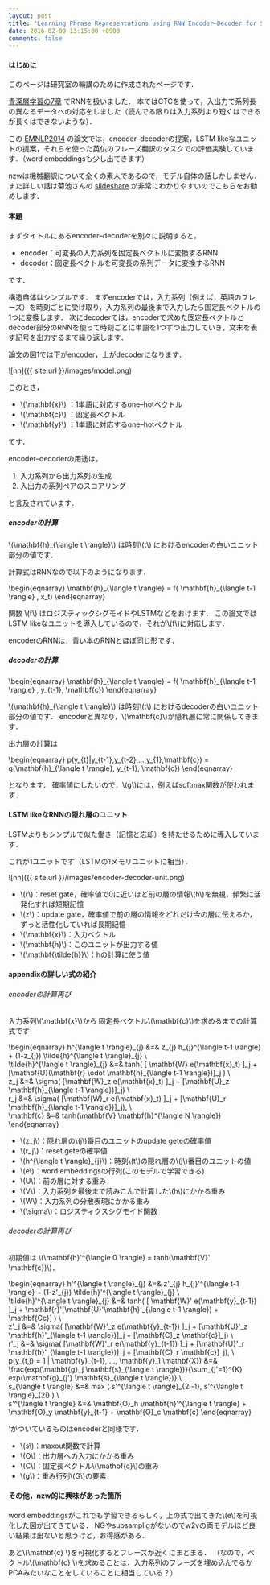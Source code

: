 ```yaml
---
layout: post
title: "Learning Phrase Representations using RNN Encoder–Decoder for Statistical Machine Translation"
date: 2016-02-09 13:15:00 +0900
comments: false
---
```


#### はじめに
このページは研究室の輪講のために作成されたページです．

[青深層学習の7章](http://amzn.to/1T9JfPS) でRNNを扱いました．
本ではCTCを使って，入出力で系列長の異なるデータへの対応をしました（読んでる限りは入力系列より短くはできるが長くはできないような）．

この [EMNLP2014](http://arxiv.org/pdf/1406.1078v3.pdf) の論文では，encoder–decoderの提案，LSTM likeなユニットの提案，それらを使った英仏のフレーズ翻訳のタスクでの評価実験しています．（word embeddingsも少し出てきます）

nzwは機械翻訳について全くの素人であるので，モデル自体の話しかしません．
また詳しい話は菊池さんの [slideshare](http://www.slideshare.net/yutakikuchi927/learning-phrase-representations-using-rnn-encoderdecoder-for-statistical-machine-translation) が非常にわかりやすいのでこちらをお勧めします．

#### 本題

まずタイトルにあるencoder–decoderを別々に説明すると，

- encoder：可変長の入力系列を固定長ベクトルに変換するRNN
- decoder：固定長ベクトルを可変長の系列データに変換するRNN

です．

構造自体はシンプルです．
まずencoderでは，入力系列（例えば，英語のフレーズ）を時刻ごとに受け取り，入力系列の最後まで入力したら固定長ベクトルの1つに変換します．
次にdecoderでは，encoderで求めた固定長ベクトルとdecoder部分のRNNを使って時刻ごとに単語を1つずつ出力していき，文末を表す記号を出力するまで繰り返します．


論文の図1では下がencoder，上がdecoderになります．

![nn]({{ site.url }}/images/model.png)

このとき，

- \\(\mathbf{x}\\) ：1単語に対応するone–hotベクトル
- \\(\mathbf{c}\\) ：固定長ベクトル
- \\(\mathbf{y}\\) ：1単語に対応するone–hotベクトル

です．

encoder–decoderの用途は，

1. 入力系列から出力系列の生成
2. 入出力の系列ペアのスコアリング

と言及されています．

##### encoderの計算
\\(\mathbf{h}\_{\langle t \rangle}\\) は時刻\\(t\\) におけるencoderの白いユニット部分の値です．

計算式はRNNなので以下のようになります．

\begin{eqnarray}
\mathbf{h}\_{\langle t \rangle} = f( \mathbf{h}\_{\langle t-1 \rangle} , x\_t)
\end{eqnarray}

関数 \\(f\\) はロジスティックシグモイドやLSTMなどをおけます．
この論文ではLSTM likeなユニットを導入しているので，それが\\(f\\)に対応します．

encoderのRNNは，青い本のRNNとほぼ同じ形です．

##### decoderの計算
\begin{eqnarray}
\mathbf{h}\_{\langle t \rangle} = f( \mathbf{h}\_{\langle t-1 \rangle} , y\_{t-1}, \mathbf{c})
\end{eqnarray}

\\(\mathbf{h}\_{\langle t \rangle}\\) は時刻\\(t\\) におけるdecoderの白いユニット部分の値です．
encoderと異なり，\\(\mathbf{c}\\)が隠れ層に常に関係してきます．


出力層の計算は

\begin{eqnarray}
p(y\_{t}|y\_{t-1},y\_{t-2},...,y\_{1},\mathbf{c}) = g(\mathbf{h}\_{\langle t \rangle}, y\_{t-1}, \mathbf{c})
\end{eqnarray}

となります．
確率値にしたいので，\\(g\\)には，例えばsoftmax関数が使われます．


#### LSTM likeなRNNの隠れ層のユニット

LSTMよりもシンプルで似た働き（記憶と忘却）を持たせるために導入しています．

これが1ユニットです（LSTMの1メモリユニットに相当）．

![nn]({{ site.url }}/images/encoder-decoder-unit.png)

- \\(r\\)：reset gate，確率値で0に近いほど前の層の情報\\(h\\)を無視，頻繁に活発化すれば短期記憶
- \\(z\\)：update gate，確率値で前の層の情報をどれだけ今の層に伝えるか，ずっと活性化していれば長期記憶
- \\(\mathbf{x}\\)：入力ベクトル
- \\(\mathbf{h}\\)：このユニットが出力する値
- \\(\mathbf{\tilde{h}}\\)：hの計算に使う値

#### appendixの詳しい式の紹介

###### encoderの計算再び
入力系列\\(\mathbf{x}\\)から
固定長ベクトル\\(\mathbf{c}\\)を求めるまでの計算式です．


\begin{eqnarray}
h^{\langle t \rangle}\_{j} &=& z\_{j} h\_{j}^{\langle t-1 \rangle} + (1-z\_{j}) \tilde{h}^{\langle t \rangle}\_{j} \\\
\tilde{h}^{\langle t \rangle}\_{j} &=& tanh( [ \mathbf{W} e(\mathbf{x}\_t) ]\_j + [\mathbf{U}(\mathbf{r} \odot \mathbf{h}\_{\langle t-1 \rangle})]\_j ) \\\
z\_j &=& \sigma( [\mathbf{W}\_z e(\mathbf{x}\_t)  ]\_j + [\mathbf{U}\_z \mathbf{h}\_{\langle t-1 \rangle})]\_j) \\\
r\_j &=& \sigma( [\mathbf{W}\_r e(\mathbf{x}\_t)  ]\_j + [\mathbf{U}\_r \mathbf{h}\_{\langle t-1 \rangle})]\_j), \\\
\mathbf{c} &=& tanh(\mathbf{V} \mathbf{h}^{\langle N \rangle})
\end{eqnarray}


- \\(z\_j\\)：隠れ層の\\(j\\)番目のユニットのupdate geteの確率値
- \\(r\_j\\)：reset geteの確率値
- \\(h^{\langle t \rangle}\_{j}\\)：時刻\\(t\\)の隠れ層の\\(j\\)番目のユニットの値
- \\(e\\)：word embeddingsの行列(このモデルで学習できる)
- \\(U\\)：前の層に対する重み
- \\(V\\)：入力系列を最後まで読みこんで計算した\\(h\\)にかかる重み
- \\(W\\)：入力系列の分散表現にかかる重み
- \\(\sigma\\)：ロジスティクスシグモイド関数

###### decoderの計算再び

初期値は \\(\mathbf{h}'^{\langle 0 \rangle} =  tanh(\mathbf{V}' \mathbf{c})\\)．


\begin{eqnarray}
h'^{\langle t \rangle}\_{j} &=& z'\_{j} h\_{j}'^{\langle t-1 \rangle} + (1-z'\_{j}) \tilde{h}'^{\langle t \rangle}\_{j} \\\
\tilde{h}'^{\langle t \rangle}\_{j} &=& tanh( [ \mathbf{W}' e(\mathbf{y}\_{t-1}) ]\_j + \mathbf{r}'[\mathbf{U}'\mathbf{h}'\_{\langle t-1 \rangle}) + \mathbf{Cc}] ) \\\
z'\_j &=& \sigma( [\mathbf{W}'\_z e(\mathbf{y}\_{t-1})  ]\_j + [\mathbf{U}'\_z \mathbf{h}'\_{\langle t-1 \rangle})]\_j + [\mathbf{C}\_z \mathbf{c}]\_j) \\\
r'\_j &=& \sigma( [\mathbf{W}'\_r e(\mathbf{y}\_{t-1})  ]\_j + [\mathbf{U}'\_r \mathbf{h}'\_{\langle t-1 \rangle})]\_j + [\mathbf{C}\_r \mathbf{c}]\_j), \\\
p(y\_{t,j} = 1 | \mathbf{y}\_{t-1}, ..., \mathbf{y}\_1 \mathbf{X}) &=& \frac{exp(\mathbf{g}\_j \mathbf{s}\_{\langle t \rangle})}{\sum\_{j'=1}^{K} exp(\mathbf{g}\_{j'} \mathbf{s}\_{\langle t \rangle})} \\\
s\_{\langle t \rangle} &=& max ( s'^{\langle t \rangle}\_{2i-1}, s'^{\langle t \rangle}\_{2i} ) \\\
s'^{\langle t \rangle} &=& \mathbf{O}\_h \mathbf{h}'^{\langle t \rangle} + \mathbf{O}\_y \mathbf{y}\_{t-1} + \mathbf{O}\_c \mathbf{c}
\end{eqnarray}

'がついているものはencoderと同様です．

- \\(s\\)：maxout関数で計算
- \\(O\\)：出力層への入力にかかる重み
- \\(C\\)：固定長ベクトル\\(\mathbf{c}\\)の重み
- \\(g\\)：重み行列\\(G\\)の要素


#### その他，nzw的に興味があった箇所

word embeddingsがこれでも学習できるらしく，上の式で出てきた\\(e\\)を可視化した図が出てきている．
NGやsubsampligがないのでw2vの両モデルほど良い結果は出ないと思うけど，お得感がある．


あと\\(\mathbf{c}
\\)を可視化するとフレーズが近くにまとまる．
（なので，ベクトル\\(\mathbf{c}
\\)を求めることは，入力系列のフレーズを埋め込んでるかPCAみたいなことをしていることに相当している？）